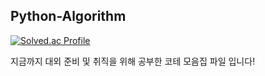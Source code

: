 ## Python-Algorithm 

[![Solved.ac Profile](http://mazassumnida.wtf/api/v2/generate_badge?boj=gjwnsgus65)](https://solved.ac/gjwnsgus65/)



지금까지 대외 준비 및 취직을 위해 공부한 코테 모음집 파일 입니다!